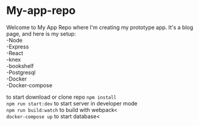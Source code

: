 # My-app-repo

Welcome to My App Repo where I'm creating my prototype app.
It's a blog page, and here is my setup:<br>
  -Node<br>
  -Express<br>
  -React<br>
  -knex<br>
  -bookshelf<br>
  -Postgresql<br>
  -Docker<br>
  -Docker-compose<br>
  
  to start download or clone repo
  `npm install`<br>
  `npm run start:dev` to start server in developer mode<br>
  `npm run build:watch` to build with webpack<<br>
  `docker-compose up` to start database<<br>
